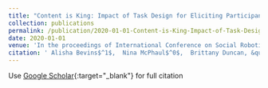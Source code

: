 ```yaml
---
title: "Content is King: Impact of Task Design for Eliciting Participant Agreement in Crowdsourcing for HRI"
collection: publications
permalink: /publication/2020-01-01-Content-is-King-Impact-of-Task-Design-for-Eliciting-Participant-Agreement-in-Crowdsourcing-for-HRI
date: 2020-01-01
venue: 'In the proceedings of International Conference on Social Robotics'
citation: ' Alisha Bevins$^1$,  Nina McPhaul$^0$,  Brittany Duncan, &quot;Content is King: Impact of Task Design for Eliciting Participant Agreement in Crowdsourcing for HRI.&quot; In the proceedings of International Conference on Social Robotics, 2020.'
---
```

Use [Google Scholar](https://scholar.google.com/scholar?q=Content+is+King:+Impact+of+Task+Design+for+Eliciting+Participant+Agreement+in+Crowdsourcing+for+HRI){:target="_blank"} for full citation